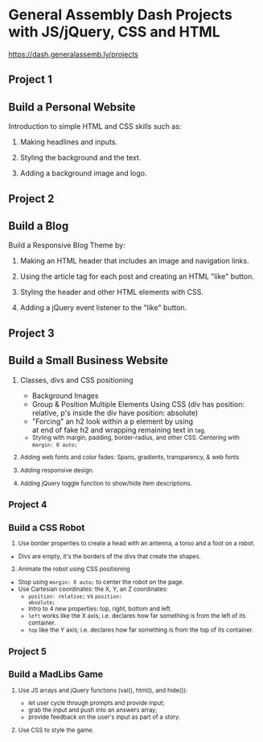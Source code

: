 # General Assembly Dash Projects with JS/jQuery, CSS and HTML
https://dash.generalassemb.ly/projects

## Project 1

## Build a Personal Website
Introduction to simple HTML and CSS skills such as:

1. Making headlines and inputs.

2. Styling the background and the text.

3. Adding a background image and logo.

## Project 2

## Build a Blog
Build a Responsive Blog Theme by:

1. Making an HTML header that includes an image and navigation links.

2. Using the article tag for each post and creating an HTML "like" button.

3. Styling the header and other HTML elements with CSS.

4. Adding a jQuery event listener to the "like" button.

## Project 3

## Build a Small Business Website

1. Classes, divs and CSS positioning
    - Background Images
    - Group & Position Multiple Elements Using CSS
    (div has position: relative, p's inside the div have position: absolute)
    - "Forcing" an h2 look within a p element by using <code><br /></code> at end of fake h2 and wrapping remaining text in <code><small></code> tag.
    - Styling with margin, padding, border-radius, and other CSS. Centering with <code>margin: 0 auto;</code>

2. Adding web fonts and color fades: Spans, gradients, transparency, & web fonts
4. Adding responsive design.
5. Adding jQuery toggle function to show/hide item descriptions.

## Project 4

## Build a CSS Robot

1. Use border properties to create a head with an antenna, a torso and a foot on a robot.
  - Divs are empty, it's the borders of the divs that create the shapes.

2. Animate the robot using CSS positioning
  - Stop using <code>margin: 0 auto;</code> to center the robot on the page.
  - Use Cartesian coordinates: the X, Y, an Z coordinates:
    - <code>position: relative;</code> vs <code>position: absolute;</code>
    - Intro to 4 new properties: top, right, bottom and left.
    - <code>left</code> works like the X axis; i.e. declares how far something is from the left of its container.
    - <code>top</code> like the Y axis; i.e. declares how far something is from the top of its container.

## Project 5

## Build a MadLibs Game

1. Use JS arrays and jQuery functions (val(), html(), and hide()):
    - let user cycle through prompts and provide input;
    - grab the input and push into an answers array;
    - provide feedback on the user's input as part of a story.

2. Use CSS to style the game.
